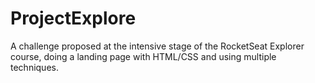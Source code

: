 # ProjectExplore
A challenge proposed at the intensive stage of the RocketSeat Explorer course, doing a landing page with HTML/CSS and using multiple techniques.
